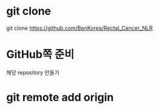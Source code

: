 # git clone

git clone https://github.com/BenKorea/Rectal_Cancer_NLR



# GitHub쪽 준비
   해당 repository 만들기 

# git remote add origin 
